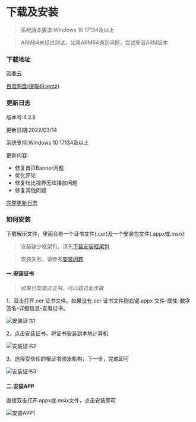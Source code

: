 # 下载及安装

> 系统版本要求:Windows 10 17134及以上

> ARM64未经过测试，如果ARM64遇到问题，尝试安装ARM版本

### 下载地址

[蓝奏云](https://xiaoyaocz.lanzouv.com/b00vfcunc)

[百度网盘(提取码:xycz)](https://pan.baidu.com/s/1nlnhe8xtGmV0kz-iNjH9HA) 

### 更新日志

版本号:4.3.8

更新日期:2022/03/14

系统支持:Windows 10 17134及以上

更新内容:

* 修复首页Banner问题
* 优化评论
* 修复杜比视界无法播放问题
* 修复其他问题

[完整更新日志](/docs/change_log.md)

### 如何安装

下载解压文件，里面会有一个证书文件(.cer)及一个安装包文件(.appx或.msix)

> 安装缺少框架包，请先[下载安装框架包](https://xiaoyaocz.lanzoux.com/iHTink6saih)

> 安装失败，请参考[安装问题](/docs/install_help.md)
#### 一.安装证书

> 如果已安装过证书，可以跳过此步骤

1、双击打开.cer 证书文件。如果没有.cer 证书文件则右键.appx 文件-属性-数字签名-详细信息-查看证书。

![安装证书1](https://vip2.loli.io/2022/03/15/ZTAc3PyE8HiCsU4.png)

2、点击安装证书，将证书安装到本地计算机

![安装证书2](https://vip1.loli.io/2022/03/15/ZbTvdCXxq1wPth6.png)

3、选择受信任的根证书颁发机构，下一步，完成即可

![安装证书3](https://vip2.loli.io/2022/03/15/W7bDRdOaKlGUhE8.png)

#### 二.安装APP

直接双击打开.appx或.msix文件，点击安装即可

![安装APP1](https://vip2.loli.io/2022/03/15/opnKC3IvHtEPZdD.png)